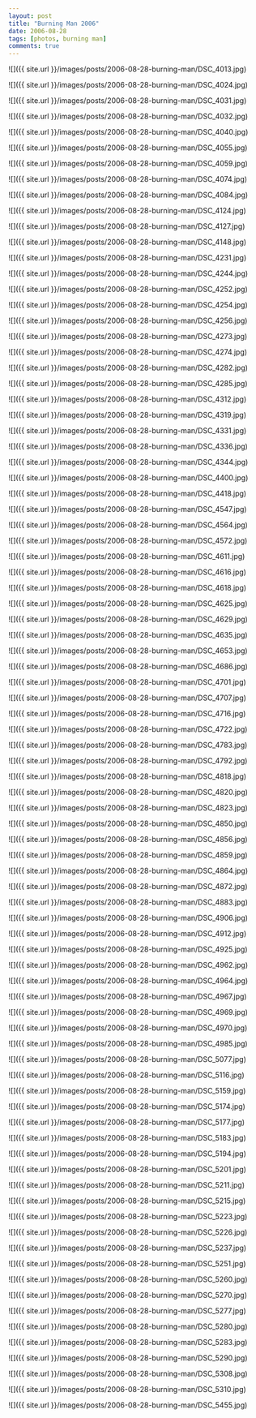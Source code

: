 ```yaml
---
layout: post
title: "Burning Man 2006"
date: 2006-08-28
tags: [photos, burning man]
comments: true
---
```

![]({{ site.url }}/images/posts/2006-08-28-burning-man/DSC_4013.jpg)

![]({{ site.url }}/images/posts/2006-08-28-burning-man/DSC_4024.jpg)

![]({{ site.url }}/images/posts/2006-08-28-burning-man/DSC_4031.jpg)

![]({{ site.url }}/images/posts/2006-08-28-burning-man/DSC_4032.jpg)

![]({{ site.url }}/images/posts/2006-08-28-burning-man/DSC_4040.jpg)

![]({{ site.url }}/images/posts/2006-08-28-burning-man/DSC_4055.jpg)

![]({{ site.url }}/images/posts/2006-08-28-burning-man/DSC_4059.jpg)

![]({{ site.url }}/images/posts/2006-08-28-burning-man/DSC_4074.jpg)

![]({{ site.url }}/images/posts/2006-08-28-burning-man/DSC_4084.jpg)

![]({{ site.url }}/images/posts/2006-08-28-burning-man/DSC_4124.jpg)

![]({{ site.url }}/images/posts/2006-08-28-burning-man/DSC_4127.jpg)

![]({{ site.url }}/images/posts/2006-08-28-burning-man/DSC_4148.jpg)

![]({{ site.url }}/images/posts/2006-08-28-burning-man/DSC_4231.jpg)

![]({{ site.url }}/images/posts/2006-08-28-burning-man/DSC_4244.jpg)

![]({{ site.url }}/images/posts/2006-08-28-burning-man/DSC_4252.jpg)

![]({{ site.url }}/images/posts/2006-08-28-burning-man/DSC_4254.jpg)

![]({{ site.url }}/images/posts/2006-08-28-burning-man/DSC_4256.jpg)

![]({{ site.url }}/images/posts/2006-08-28-burning-man/DSC_4273.jpg)

![]({{ site.url }}/images/posts/2006-08-28-burning-man/DSC_4274.jpg)

![]({{ site.url }}/images/posts/2006-08-28-burning-man/DSC_4282.jpg)

![]({{ site.url }}/images/posts/2006-08-28-burning-man/DSC_4285.jpg)

![]({{ site.url }}/images/posts/2006-08-28-burning-man/DSC_4312.jpg)

![]({{ site.url }}/images/posts/2006-08-28-burning-man/DSC_4319.jpg)

![]({{ site.url }}/images/posts/2006-08-28-burning-man/DSC_4331.jpg)

![]({{ site.url }}/images/posts/2006-08-28-burning-man/DSC_4336.jpg)

![]({{ site.url }}/images/posts/2006-08-28-burning-man/DSC_4344.jpg)

![]({{ site.url }}/images/posts/2006-08-28-burning-man/DSC_4400.jpg)

![]({{ site.url }}/images/posts/2006-08-28-burning-man/DSC_4418.jpg)

![]({{ site.url }}/images/posts/2006-08-28-burning-man/DSC_4547.jpg)

![]({{ site.url }}/images/posts/2006-08-28-burning-man/DSC_4564.jpg)

![]({{ site.url }}/images/posts/2006-08-28-burning-man/DSC_4572.jpg)

![]({{ site.url }}/images/posts/2006-08-28-burning-man/DSC_4611.jpg)

![]({{ site.url }}/images/posts/2006-08-28-burning-man/DSC_4616.jpg)

![]({{ site.url }}/images/posts/2006-08-28-burning-man/DSC_4618.jpg)

![]({{ site.url }}/images/posts/2006-08-28-burning-man/DSC_4625.jpg)

![]({{ site.url }}/images/posts/2006-08-28-burning-man/DSC_4629.jpg)

![]({{ site.url }}/images/posts/2006-08-28-burning-man/DSC_4635.jpg)

![]({{ site.url }}/images/posts/2006-08-28-burning-man/DSC_4653.jpg)

![]({{ site.url }}/images/posts/2006-08-28-burning-man/DSC_4686.jpg)

![]({{ site.url }}/images/posts/2006-08-28-burning-man/DSC_4701.jpg)

![]({{ site.url }}/images/posts/2006-08-28-burning-man/DSC_4707.jpg)

![]({{ site.url }}/images/posts/2006-08-28-burning-man/DSC_4716.jpg)

![]({{ site.url }}/images/posts/2006-08-28-burning-man/DSC_4722.jpg)

![]({{ site.url }}/images/posts/2006-08-28-burning-man/DSC_4783.jpg)

![]({{ site.url }}/images/posts/2006-08-28-burning-man/DSC_4792.jpg)

![]({{ site.url }}/images/posts/2006-08-28-burning-man/DSC_4818.jpg)

![]({{ site.url }}/images/posts/2006-08-28-burning-man/DSC_4820.jpg)

![]({{ site.url }}/images/posts/2006-08-28-burning-man/DSC_4823.jpg)

![]({{ site.url }}/images/posts/2006-08-28-burning-man/DSC_4850.jpg)

![]({{ site.url }}/images/posts/2006-08-28-burning-man/DSC_4856.jpg)

![]({{ site.url }}/images/posts/2006-08-28-burning-man/DSC_4859.jpg)

![]({{ site.url }}/images/posts/2006-08-28-burning-man/DSC_4864.jpg)

![]({{ site.url }}/images/posts/2006-08-28-burning-man/DSC_4872.jpg)

![]({{ site.url }}/images/posts/2006-08-28-burning-man/DSC_4883.jpg)

![]({{ site.url }}/images/posts/2006-08-28-burning-man/DSC_4906.jpg)

![]({{ site.url }}/images/posts/2006-08-28-burning-man/DSC_4912.jpg)

![]({{ site.url }}/images/posts/2006-08-28-burning-man/DSC_4925.jpg)

![]({{ site.url }}/images/posts/2006-08-28-burning-man/DSC_4962.jpg)

![]({{ site.url }}/images/posts/2006-08-28-burning-man/DSC_4964.jpg)

![]({{ site.url }}/images/posts/2006-08-28-burning-man/DSC_4967.jpg)

![]({{ site.url }}/images/posts/2006-08-28-burning-man/DSC_4969.jpg)

![]({{ site.url }}/images/posts/2006-08-28-burning-man/DSC_4970.jpg)

![]({{ site.url }}/images/posts/2006-08-28-burning-man/DSC_4985.jpg)

![]({{ site.url }}/images/posts/2006-08-28-burning-man/DSC_5077.jpg)

![]({{ site.url }}/images/posts/2006-08-28-burning-man/DSC_5116.jpg)

![]({{ site.url }}/images/posts/2006-08-28-burning-man/DSC_5159.jpg)

![]({{ site.url }}/images/posts/2006-08-28-burning-man/DSC_5174.jpg)

![]({{ site.url }}/images/posts/2006-08-28-burning-man/DSC_5177.jpg)

![]({{ site.url }}/images/posts/2006-08-28-burning-man/DSC_5183.jpg)

![]({{ site.url }}/images/posts/2006-08-28-burning-man/DSC_5194.jpg)

![]({{ site.url }}/images/posts/2006-08-28-burning-man/DSC_5201.jpg)

![]({{ site.url }}/images/posts/2006-08-28-burning-man/DSC_5211.jpg)

![]({{ site.url }}/images/posts/2006-08-28-burning-man/DSC_5215.jpg)

![]({{ site.url }}/images/posts/2006-08-28-burning-man/DSC_5223.jpg)

![]({{ site.url }}/images/posts/2006-08-28-burning-man/DSC_5226.jpg)

![]({{ site.url }}/images/posts/2006-08-28-burning-man/DSC_5237.jpg)

![]({{ site.url }}/images/posts/2006-08-28-burning-man/DSC_5251.jpg)

![]({{ site.url }}/images/posts/2006-08-28-burning-man/DSC_5260.jpg)

![]({{ site.url }}/images/posts/2006-08-28-burning-man/DSC_5270.jpg)

![]({{ site.url }}/images/posts/2006-08-28-burning-man/DSC_5277.jpg)

![]({{ site.url }}/images/posts/2006-08-28-burning-man/DSC_5280.jpg)

![]({{ site.url }}/images/posts/2006-08-28-burning-man/DSC_5283.jpg)

![]({{ site.url }}/images/posts/2006-08-28-burning-man/DSC_5290.jpg)

![]({{ site.url }}/images/posts/2006-08-28-burning-man/DSC_5308.jpg)

![]({{ site.url }}/images/posts/2006-08-28-burning-man/DSC_5310.jpg)

![]({{ site.url }}/images/posts/2006-08-28-burning-man/DSC_5455.jpg)

